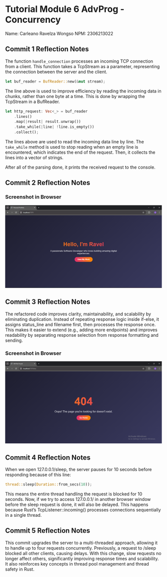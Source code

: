 # Tutorial Module 6 AdvProg - Concurrency

Name: Carleano Ravelza Wongso
NPM: 2306213022

## Commit 1 Reflection Notes

The function `handle_connection` processes an incoming TCP connection from a client.
This function takes a TcpStream as a parameter, representing the connection between the server and the client.

```rust
let buf_reader = BufReader::new(&mut stream);
```

The line above is used to improve efficiency by reading the incoming data in chunks, rather than one byte at a time.
This is done by wrapping the TcpStream in a BufReader.

```rust
let http_request: Vec<_> = buf_reader
    .lines()
    .map(|result| result.unwrap())
    .take_while(|line| !line.is_empty())
    .collect();
```

The lines above are used to read the incoming data line by line.
The `take_while` method is used to stop reading when an empty line is encountered, which indicates the end of the request.
Then, it collects the lines into a vector of strings.

After all of the parsing done, it prints the received request to the console.

## Commit 2 Reflection Notes

### Screenshot in Browser

![Commit 2 screen capture](/assets/images/commit2.png)

## Commit 3 Reflection Notes

The refactored code improves clarity, maintainability, and scalability by eliminating duplication. Instead of repeating response logic inside if-else, it assigns status_line and filename first, then processes the response once. This makes it easier to extend (e.g., adding more endpoints) and improves readability by separating response selection from response formatting and sending.

### Screenshot in Browser

![Commit 3 screen capture](/assets/images/commit3.png)

## Commit 4 Reflection Notes

When we open 127.0.0.1/sleep, the server pauses for 10 seconds before responding because of this line:

```rust
thread::sleep(Duration::from_secs(10));
```

This means the entire thread handling the request is blocked for 10 seconds. Now, if we try to access 127.0.0.1/ in another browser window before the sleep request is done, it will also be delayed. This happens because Rust’s TcpListener::incoming() processes connections sequentially in a single thread.

## Commit 5 Reflection Notes

This commit upgrades the server to a multi-threaded approach, allowing it to handle up to four requests concurrently. Previously, a request to /sleep blocked all other clients, causing delays. With this change, slow requests no longer affect others, significantly improving response times and scalability. It also reinforces key concepts in thread pool management and thread safety in Rust.
